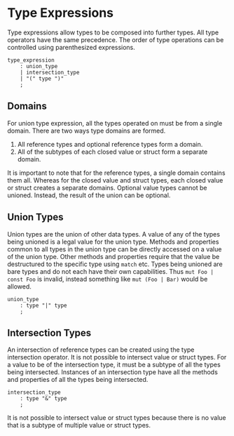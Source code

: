 # Type Expressions

Type expressions allow types to be composed into further types. All type operators have the same
precedence. The order of type operations can be controlled using parenthesized expressions.

```grammar
type_expression
    : union_type
    | intersection_type
    | "(" type ")"
    ;
```

## Domains

For union type expression, all the types operated on must be from a single domain. There are two
ways type domains are formed.

1. All reference types and optional reference types form a domain.
2. All of the subtypes of each closed value or struct form a separate domain.

It is important to note that for the reference types, a single domain contains them all. Whereas for
the closed value and struct types, each closed value or struct creates a separate domains. Optional
value types cannot be unioned. Instead, the result of the union can be optional.

## Union Types

Union types are the union of other data types. A value of any of the types being unioned is a legal
value for the union type. Methods and properties common to all types in the union type can be
directly accessed on a value of the union type. Other methods and properties require that the value
be destructured to the specific type using `match` etc. Types being unioned are bare types and do
not each have their own capabilities. Thus `mut Foo | const Foo` is invalid, instead something like
`mut (Foo | Bar)` would be allowed.

```grammar
union_type
    : type "|" type
    ;
```

## Intersection Types

An intersection of reference types can be created using the type intersection operator. It is not
possible to intersect value or struct types. For a value to be of the intersection type, it must be
a subtype of all the types being intersected. Instances of an intersection type have all the methods
and properties of all the types being intersected.

```grammar
intersection_type
    : type "&" type
    ;
```

It is not possible to intersect value or struct types because there is no value that is a subtype of
multiple value or struct types.
